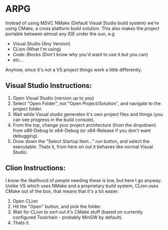 # ARPG

Instead of using MSVC NMake (Default Visual Studio build system) we're using CMake, a cross platform build solution. This also makes the project portable between almost any IDE under the sun, e.g

- Visual Studio (Any Version)
- CLion (What I'm using)
- Code::Blocks (Don't know why you'd want to use it but you can)
- etc...

Anyhow, since it's not a VS project things work a little differently.

## Visual Studio Instructions:

1. Open Visual Studio (version up to you)
2. Select "Open Folder", not "Open Project/Solution", and navigate to the project folder.
3. Wait while Visual studio generates it's own project files and things (you can see progress in the build console).
4. From the top, change your project architecture (from the dropdown) from x86-Debug to x64-Debug (or x64-Release if you don't want debugging).
5. Drow down the "Select Startup Item..." run button, and select the executable. Thats it, from here on out it behaves like normal Visual Studio.

## Clion Instructions:

I know the likelihood of people needing these is low, but here I go anyway. Unlike VS which uses NMake and a proprietary build system, CLion uses CMake out of the box, that means that it's a lot easier.

1. Open CLion
2. Hit the "Open" button, and pick the folder.
3. Wait for CLion to sort out it's CMake stuff (based on currently configured Toolchain - probably MinGW by default).
4. Thats it.
